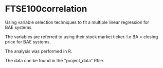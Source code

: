 # FTSE100correlation
Using variable selection techniques to fit a multiple linear regression for BAE systems.

The variables are referred to using their stock market ticker. I.e BA = closing price for BAE systems.

The analysis was performed in R.

The data can be found in the "project_data" Rfile.

